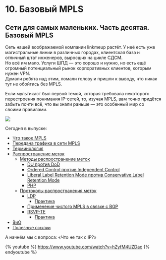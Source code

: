 # 10. Базовый MPLS

## Сети для самых маленьких. Часть десятая. Базовый MPLS

Сеть нашей воображаемой компании linkmeup растёт. У неё есть уже магистральные линии в различных городах, клиентская база и отличный штат инженеров, выросших на цикле СДСМ.  
Но всё им мало. Услуги ШПД — это хорошо и нужно, но есть ещё огромный потенциальный рынок корпоративных клиентов, которым нужен VPN.  
Думали ребята над этим, ломали голову и пришли к выводу, что никак тут не обойтись без MPLS.

Если мультикаст был первой темой, которая требовала некоторого перестроения понимания IP-сетей, то, изучая MPLS, вам точно придётся забыть почти всё, что вы знали раньше — это особенный мир со своими правилами.

![](../.gitbook/assets/10_img_1.jpg)

Сегодня в выпуске:

* [Что такое MPLS](https://github.com/satandyh/SDSM/tree/fea4e13f93bf616820a4152b1a64f25cda8de67b/10.-base-mpls/00.-about_mpls.md)
* [Передача трафика в сети MPLS](https://github.com/satandyh/SDSM/tree/fea4e13f93bf616820a4152b1a64f25cda8de67b/10.-base-mpls/01.-forwarding.md)
* [Терминология](https://github.com/satandyh/SDSM/tree/fea4e13f93bf616820a4152b1a64f25cda8de67b/10.-base-mpls/02.-glossary.md)
* [Распространение меток](https://github.com/satandyh/SDSM/tree/fea4e13f93bf616820a4152b1a64f25cda8de67b/10.-base-mpls/03.-label_distribution/README.md)
  * [Методы распространение меток](https://github.com/satandyh/SDSM/tree/fea4e13f93bf616820a4152b1a64f25cda8de67b/10.-base-mpls/03.-label_distribution/00.-modes/README.md)
    * [DU против DoD](https://github.com/satandyh/SDSM/tree/fea4e13f93bf616820a4152b1a64f25cda8de67b/10.-base-mpls/03.-label_distribution/00.-modes/00.-du_dod.md)
    * [Ordered Control против Independent Control](https://github.com/satandyh/SDSM/tree/fea4e13f93bf616820a4152b1a64f25cda8de67b/10.-base-mpls/03.-label_distribution/00.-modes/01.-label_control.md)
    * [Liberal Label Retention Mode против Conservative Label Retention Mode](https://github.com/satandyh/SDSM/tree/fea4e13f93bf616820a4152b1a64f25cda8de67b/10.-base-mpls/03.-label_distribution/00.-modes/02.-retention_mode.md)
    * [PHP](https://github.com/satandyh/SDSM/tree/fea4e13f93bf616820a4152b1a64f25cda8de67b/10.-base-mpls/03.-label_distribution/00.-modes/03.-php.md)
  * [Протоколы распространения меток](https://github.com/satandyh/SDSM/tree/fea4e13f93bf616820a4152b1a64f25cda8de67b/10.-base-mpls/03.-label_distribution/01.-protocols/README.md)
    * [LDP](https://github.com/satandyh/SDSM/tree/fea4e13f93bf616820a4152b1a64f25cda8de67b/10.-base-mpls/03.-label_distribution/01.-protocols/00.-ldp/README.md)
      * [Практика](https://github.com/satandyh/SDSM/tree/fea4e13f93bf616820a4152b1a64f25cda8de67b/10.-base-mpls/03.-label_distribution/01.-protocols/00.-ldp/00.-ldp_practice.md)
    * [Применение чистого MPLS в связке с BGP](https://github.com/satandyh/SDSM/tree/fea4e13f93bf616820a4152b1a64f25cda8de67b/10.-base-mpls/03.-label_distribution/01.-protocols/01.-mpls_bgp.md)
    * [RSVP-TE](https://github.com/satandyh/SDSM/tree/fea4e13f93bf616820a4152b1a64f25cda8de67b/10.-base-mpls/03.-label_distribution/01.-protocols/02.-rsvp-te/README.md)
      * [Практика](https://github.com/satandyh/SDSM/tree/fea4e13f93bf616820a4152b1a64f25cda8de67b/10.-base-mpls/03.-label_distribution/01.-protocols/02.-rsvp-te/00.-rsvp_practice.md)
* [ВиО](https://github.com/satandyh/SDSM/tree/fea4e13f93bf616820a4152b1a64f25cda8de67b/10.-base-mpls/04.-faq.md)
* [Полезные ссылки](https://github.com/satandyh/SDSM/tree/fea4e13f93bf616820a4152b1a64f25cda8de67b/10.-base-mpls/05.-useful.md)

А начнём мы с вопроса: «Что не так с IP?»

{% youtube %}
https://www.youtube.com/watch?v=hZyfM4UZDac
{% endyoutube %}


